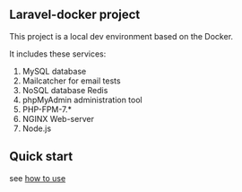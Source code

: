 ## Laravel-docker project ##
This project is a local dev environment based on the Docker.

It includes these services:
1. MySQL database
2. Mailcatcher for email tests
3. NoSQL database Redis
4. phpMyAdmin administration tool
5. PHP-FPM-7.*
6. NGINX Web-server
7. Node.js

## Quick start ##
see [how to use](http://acwstudio.github.io/laravel-docker.html)